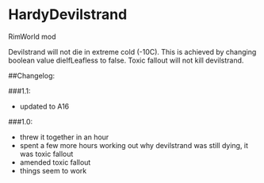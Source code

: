 # HardyDevilstrand
RimWorld mod

Devilstrand will not die in extreme cold (-10C). This is achieved by changing boolean value dieIfLeafless to false. Toxic fallout will not kill devilstrand.

##Changelog:

###1.1:
* updated to A16

###1.0:
* threw it together in an hour
* spent a few more hours working out why devilstrand was still dying, it was toxic fallout
* amended toxic fallout
* things seem to work